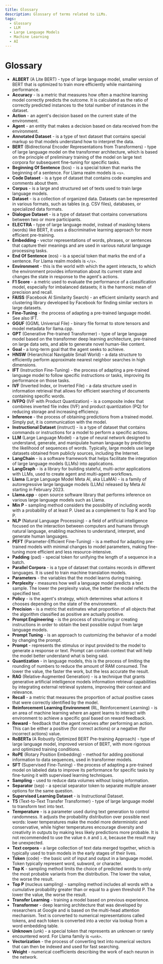 ```yaml
---
title: Glossary
description: Glossary of terms related to LLMs.
tags:
  - Glossary
  - LLM
  - Large Language Models
  - Machine Learning
  - AI
---
```


# Glossary

* **ALBERT** (A Lite BERT) - type of large language model, smaller version of BERT that is optimized to train more efficiently while maintaining performance.
* **Accuracy** - is a metric that measures how often a machine learning model correctly predicts the outcome. It is calculated as the ratio of correctly predicted instances to the total number of instances in the dataset.
* **Action** - an agent's decision based on the current state of the environment.
* **Agent** - an entity that makes a decision based on data received from the environment.
* **Annotated Dataset** - is a type of text dataset that contains special markup so that models understand how to interpret the data.
* **BERT** (Bidirectional Encoder Representations from Transformers) - type of large language model on the transformer architecture, which is based on the principle of preliminary training of the model on large text corpora for subsequent fine-tuning for specific tasks.
* **Beginning Of Sentence** (bos) - is a special token that marks the beginning of a sentence. For Llama realm models is `<s>`.
* **Code Dataset** - is a type of dataset that contains code examples and comments about them.
* **Corpus** - is a large and structured set of texts used to train large language models.
* **Dataset** - is a collection of organized data. Datasets can be represented in various formats, such as tables (e.g. CSV files), databases, or specialized data formats.
* **Dialogue Dataset** - is a type of dataset that contains conversations between two or more participants.
* **ELECTRA** - type of large language model, instead of masking tokens (words) like BERT, it uses a discriminative learning approach for more efficient pre-training.
* **Embedding** - vector representations of words, phrases, or sentences that capture their meanings and are used in various natural language processing tasks.
* **End Of Sentence** (eos) - is a special token that marks the end of a sentence. For Llama realm models is `</s>`.
* **Environment** - this is the world with which the agent interacts, to which the environment provides information about its current state and changes the state in response to the agent's actions.
* **F1 Score** - a metric used to evaluate the performance of a classification model, especially for imbalanced datasets; it is the harmonic mean of precision and recall.
* **FAISS** (Facebook AI Similarity Search) - an efficient similarity search and clustering library developed by Facebook for finding similar vectors in large datasets.
* **Fine-Tuning** - the process of adapting a pre-trained language model. See also IFT.
* **GGUF** (GGML Universal File) - binary file format to store tensors and model metadata for llama.cpp.
* **GPT** (Generative Pre-trained Transformer) - type of large language model based on the transformer deep learning architecture, pre-trained on large data sets, and able to generate novel human-like content.
* **Goal** - a long-term goal that the agent seeks to achieve.
* **HNSW** (Hierarchical Navigable Small World) - a data structure to efficiently perform approximate nearest neighbor searches in high dimensions.
* **IFT** (Instruction Fine-Tuning) - the process of adapting a pre-trained language model to follow specific instructions or tasks, improving its performance on those tasks.
* **IVF** (Inverted Index, or Inverted File) - a data structure used in information retrieval that allows for efficient searching of documents containing specific words.
* **IVFPQ** (IVF with Product Quantization) - is a composite index that combines inverted file index (IVF) and product quantization (PQ) for reducing storage and increasing efficiency.
* **Inference** - the process of obtaining predictions from a trained model. Simply put, it is communication with the model.
* **Instructional Dataset** (instruct) - is a type of dataset that contains commands or instructions for a model to perform a specific actions.
* **LLM** (Large Language Model) - a type of neural network designed to understand, generate, and manipulate human language by predicting the likelihood of sequences of words. Typically, large models use large datasets obtained from publicly sources, including the Internet.
* **LangChain** - is a software framework that helps facilitate the integration of large language models (LLMs) into applications.
* **LangGraph** - is a library for building stateful, multi-actor applications with LLMs, used to create agent and multi-agent workflows.
* **Llama** (Large Language Model Meta AI, aka LLaMA) - is a family of autoregressive large language models (LLMs) released by Meta AI starting in February 2023.
* **Llama.cpp** - open source software library that performs inference on various large language models such as Llama.
* **Min P** - sampling method considers the possibility of including words with a probability of at least P. Used as a complement to Top K and Top P.
* **NLP** (Natural Language Processing) - a field of artificial intelligence focused on the interaction between computers and humans through natural language, enabling machines to understand, interpret, and generate human languages.
* **PEFT** (Parameter-Efficient Fine-Tuning) - is a method for adapting pre-trained models with minimal changes to model parameters, making fine-tuning more efficient and less resource-intensive.
* **Padding** (pad) - special token for unifying the length of a sequence in a batch.
* **Parallel Corpora** - is a type of dataset that contains records in different languages. It is used to train machine translation models.
* **Parameters** - the variables that the model learns during training.
* **Perplexity** - measures how well a language model predicts a text sample. The lower the perplexity value, the better the model reflects the specified text.
* **Policy** - is the agent's strategy, which determines what actions it chooses depending on the state of the environment.
* **Precision** - is a metric that estimates what proportion of all objects that the algorithm classified as positive are actually positive.
* **Prompt Engineering** - is the process of structuring or creating instructions in order to obtain the best possible output from large language models.
* **Prompt Tuning** - is an approach to customizing the behavior of a model by changing the prompt.
* **Prompt** - represents the stimulus or input provided to the model to generate a response or text. Prompt can contain context that will help the model better understand what is being said.
* **Quantization** - in language models, this is the process of limiting the rounding of numbers to reduce the amount of RAM consumed. The lower the value, the faster the work, but the less accurate the result.
* **RAG** (Relative-Augmented Generation) - is a technique that grants generative artificial intelligence models information retrieval capabilities by integrating external retrieval systems, improving their context and relevance.
* **Recall** - a metric that measures the proportion of actual positive cases that were correctly identified by the model.
* **Reinforcement Learning Environment** (RL, Reinforcement Learning) - is an area of ​​machine learning where an agent learns to interact with  environment to achieve a specific goal based on reward feedback.
* **Reward** - feedback that the agent receives after performing an action. This can be either a positive (for correct actions) or a negative (for incorrect actions) value.
* **RoBERTa** (A Robustly Optimized BERT Pre-training Approach) - type of large language model, improved version of BERT, with more rigorous and optimized training conditions.
* **RoPE** (Rotary Position Embedding) - method for adding positional information to data sequences, used in transformer models.
* **SFT** (Supervised Fine-Tuning) - the process of adapting a pre-trained model on labeled data to improve its performance for specific tasks by fine-tuning it with supervised learning techniques.
* **Sampling** - used to reduce data volumes without losing information.
* **Separator** (sep) - a special separator token to separate multiple answer options for the same question.
* **Supervised Learning Dataset** - is Instructional Dataset.
* **T5** (Text-to-Text Transfer Transformer) - type of large language model to transform text into text.
* **Temperature** - is a parameter used during text generation to control randomness. It adjusts the probability distribution over possible next words: lower temperatures make the model more deterministic and conservative, while higher temperatures encourage diversity and creativity in outputs by making less likely predictions more probable. It is not recommended to use the value `0.0` and `1.0`, because the result may be unexpected.
* **Text corpora** - a large collection of text data merged together, which is typically used to train models in the early stages of their lives.
* **Token** (code) - the basic unit of input and output in a language model. Token typically represent word, subword, or character.
* **Top K** - sampling method limits the choice of predicted words to only the most probable variants from the distribution. The lower the value, the worse the result.
* **Top P** (nucleus sampling) - sampling method includes all words with a cumulative probability greater than or equal to a given threshold P. The lower the value, the worse the result.
* **Transfer Learning** - training a model based on previous experience.
* **Transformer** - deep learning architecture that was developed by researchers at Google and is based on the multi-head attention mechanism. Text is converted to numerical representations called tokens, and each token is converted into a vector via lookup from a word embedding table.
* **Unknown** (unk) - a special token that represents an unknown or rarely encountered word. For Llama family is `<unk>`.
* **Vectorization** - the process of converting text into numerical vectors that can then be indexed and used for fast searching.
* **Weight** - numerical coefficients describing the work of each neuron in the network.
